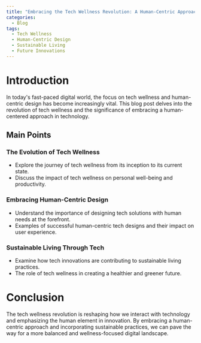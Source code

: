 ```yaml
---
title: "Embracing the Tech Wellness Revolution: A Human-Centric Approach"
categories:
  - Blog
tags:
  - Tech Wellness
  - Human-Centric Design
  - Sustainable Living
  - Future Innovations
---
```


# Introduction
In today's fast-paced digital world, the focus on tech wellness and human-centric design has become increasingly vital. This blog post delves into the revolution of tech wellness and the significance of embracing a human-centered approach in technology.

## Main Points
### The Evolution of Tech Wellness
- Explore the journey of tech wellness from its inception to its current state.
- Discuss the impact of tech wellness on personal well-being and productivity.

### Embracing Human-Centric Design
- Understand the importance of designing tech solutions with human needs at the forefront.
- Examples of successful human-centric tech designs and their impact on user experience.

### Sustainable Living Through Tech
- Examine how tech innovations are contributing to sustainable living practices.
- The role of tech wellness in creating a healthier and greener future.

# Conclusion
The tech wellness revolution is reshaping how we interact with technology and emphasizing the human element in innovation. By embracing a human-centric approach and incorporating sustainable practices, we can pave the way for a more balanced and wellness-focused digital landscape.